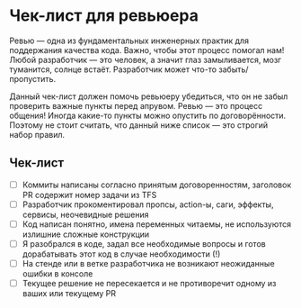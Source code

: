 # Чек-лист для ревьюера

Ревью — одна из фундаментальных инженерных практик для поддержания качества кода. Важно, чтобы этот процесс помогал нам! Любой разработчик — это человек, а значит глаз замыливается, мозг туманится, солнце встаёт. Разработчик может что-то забыть/пропустить.

Данный чек-лист должен помочь ревьюеру убедиться, что он не забыл проверить важные пункты перед апрувом. Ревью — это процесс общения! Иногда какие-то пункты можно опустить по договорённости. Поэтому не стоит считать, что данный ниже список — это строгий набор правил. 

## Чек-лист

- [ ] Коммиты написаны согласно принятым договоренностям, заголовок PR содержит номер задачи из TFS
- [ ] Разработчик прокоментировал пропсы, action-ы, саги, эффекты, сервисы, неочевидные решения
- [ ] Код написан понятно, имена переменных читаемы, не используются излишние сложные конструкции
- [ ] Я разобрался в коде, задал все необходимые вопросы и готов дорабатывать этот код в случае необходимости (!)
- [ ] На стенде или в ветке разработчика не возникают неожиданные ошибки в консоле
- [ ] Текущее решение не пересекается и не противоречит одному из ваших или текущему PR
